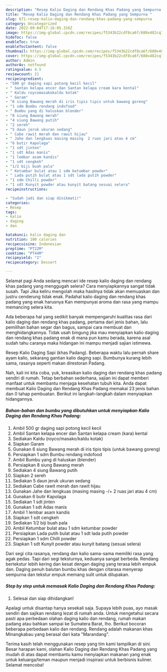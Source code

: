 ```yaml
---
description: "Resep Kalio Daging dan Rendang Khas Padang yang Sempurna "
title: "Resep Kalio Daging dan Rendang Khas Padang yang Sempurna "
slug: 671-resep-kalio-daging-dan-rendang-khas-padang-yang-sempurna
category: Uncategorized
date: 2022-09-04T17:16:05.316Z
image: https://img-global.cpcdn.com/recipes/f5343b22cdf8ca6f/680x482cq70/kalio-daging-dan-rendang-khas-padang-foto-resep-utama.jpg
hideToc: false
enableToc: true
enableTocContent: false
thumbnail: https://img-global.cpcdn.com/recipes/f5343b22cdf8ca6f/680x482cq70/kalio-daging-dan-rendang-khas-padang-foto-resep-utama.jpg
cover: https://img-global.cpcdn.com/recipes/f5343b22cdf8ca6f/680x482cq70/kalio-daging-dan-rendang-khas-padang-foto-resep-utama.jpg
author: Admin
authorAv: notfound
ratingvalue: 4.5
reviewcount: 21
recipeingredient:
- "500 gr daging sapi potong kecil kecil"
- " Santan kelapa encer dan Santan kelapa cream kara kental"
- " Kaldu roycomasakokaldu kotak"
- " Garam"
- "6 siung Bawang merah di iris tipis tipis untuk bawang goreng"
- "1 sdm Bumbu rendang indofood"
- " Bumbu yang di haluskan blender"
- "8 siung Bawang merah"
- "4 siung Bawang putih"
- "2 sereh"
- "5 daun jeruk ukuran sedang"
- " Cabe rawit merah dan rawit hijau"
- " Jahe dan lengkuas masing masing  2 ruas jari atau 4 cm"
- "6 butir Kapolaga"
- "1 sdt jinten"
- "1 sdt Adas manis"
- "1 lembar asam kandis"
- "1 sdt cengkeh"
- "1/2 biji buah pala"
- " Ketumbar bulat atau 1 sdm ketumbar powder"
- " Lada putih bulat atau 1 sdt lada putih powder"
- "1 sdm Chilli powder"
- "1 sdt Kunyit powder atau kunyit batang sesuai selera"
recipeinstructions:

- "Sudah jadi dan siap dinikmati!"
categories:
- Resep
tags:
- kalio
- daging
- dan

katakunci: kalio daging dan 
nutrition: 100 calories
recipecuisine: Indonesian
preptime: "PT22M"
cooktime: "PT44M"
recipeyield: "2"
recipecategory: Dessert

---
```



Selamat pagi Anda sedang mencari ide resep kalio daging dan rendang khas padang yang menggugah selera? Cara menyiapkannya sangat tidak susah. Tapi Jika keliru mengolah maka hasilnya tidak akan memuaskan dan justru cenderung tidak enak. Padahal kalio daging dan rendang khas padang yang enak harusnya Kan mempunyai aroma dan rasa yang mampu memancing selera kita.


Ada beberapa hal yang sedikit banyak mempengaruhi kualitas rasa dari kalio daging dan rendang khas padang, pertama dari jenis bahan, lalu pemilihan bahan segar dan bagus, sampai cara membuat dan menghidangkannya. Tidak usah bingung jika mau menyiapkan kalio daging dan rendang khas padang enak di mana pun kamu berada, karena asal sudah tahu caranya maka hidangan ini mampu menjadi sajian istimewa.

Resep Kalio Daging Sapi (khas Padang). Beberapa waktu lalu pernah share ayam kalio, sekarang gantian kalio daging sapi. Bumbunya kurang lebih sama, rasanya seperti makan direstoran Padang.


Nah, kali ini kita coba, yuk, kreasikan kalio daging dan rendang khas padang sendiri di rumah. Tetap berbahan sederhana, sajian ini dapat memberi manfaat untuk membantu menjaga kesehatan tubuh kita. Anda dapat membuat Kalio Daging dan Rendang Khas Padang memakai 23 jenis bahan dan 0 tahap pembuatan. Berikut ini langkah-langkah dalam menyiapkan hidangannya.

<!--inarticleads1-->

##### Bahan-bahan dan bumbu yang dibutuhkan untuk menyiapkan Kalio Daging dan Rendang Khas Padang:

1. Ambil 500 gr daging sapi potong kecil kecil
1. Ambil  Santan kelapa encer dan Santan kelapa cream (kara) kental
1. Sediakan  Kaldu (royco/masako/kaldu kotak)
1. Siapkan  Garam
1. Gunakan 6 siung Bawang merah di iris tipis tipis (untuk bawang goreng)
1. Persiapkan 1 sdm Bumbu rendang indofood
1. Ambil  Bumbu yang di haluskan (blender)
1. Persiapkan 8 siung Bawang merah
1. Sediakan 4 siung Bawang putih
1. Siapkan 2 sereh
1. Sediakan 5 daun jeruk ukuran sedang
1. Sediakan  Cabe rawit merah dan rawit hijau
1. Gunakan  Jahe dan lengkuas (masing masing -/+ 2 ruas jari atau 4 cm)
1. Gunakan 6 butir Kapolaga
1. Sediakan 1 sdt jinten
1. Gunakan 1 sdt Adas manis
1. Ambil 1 lembar asam kandis
1. Siapkan 1 sdt cengkeh
1. Sediakan 1/2 biji buah pala
1. Ambil  Ketumbar bulat atau 1 sdm ketumbar powder
1. Persiapkan  Lada putih bulat atau 1 sdt lada putih powder
1. Persiapkan 1 sdm Chilli powder
1. Siapkan 1 sdt Kunyit powder atau kunyit batang (sesuai selera)


Dari segi cita rasanya, rendang dan kalio sama-sama memiliki rasa yang agak pedas. Tapi dari segi teksturnya, keduanya sangat berbeda. Rendang bertekstur lebih kering dan kesat dengan daging yang terasa lebih empuk dan. Daging penuh balutan bumbu khas dengan citarasa menyerap sempurna dan tekstur empuk memang sulit untuk dilupakan. 

<!--inarticleads2-->

##### Step by step untuk memasak Kalio Daging dan Rendang Khas Padang:


1. Selesai dan siap dihidangkan!

Apalagi untuk disantap hanya sesekali saja. Supaya lebih puas, ayo masak sendiri dan sajikan rendang lezat di rumah anda. Untuk mengetahui secara pasti apa perbedaan olahan daging kalio dan rendang, rumah makan padang atau bahkan sampai ke Sumatera Barat, lho. Berikut bocoran beberapa perbedaan kalio dan rendang. Rendang adalah makanan khas Minangkabau yang berasal dari kata &#34;Marandang&#34;. 

Terima kasih telah menggunakan resep yang tim kami tampilkan di sini. Besar harapan kami, olahan Kalio Daging dan Rendang Khas Padang yang mudah di atas dapat membantu kamu menyiapkan makanan yang enak untuk keluarga/teman maupun menjadi inspirasi untuk berbisnis kuliner. Selamat mencoba!
